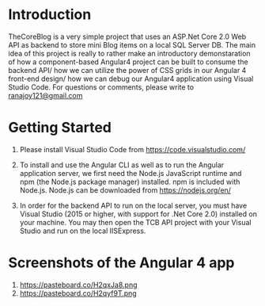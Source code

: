 # Introduction 
TheCoreBlog is a very simple project that uses an ASP.Net Core 2.0 Web API as backend to store mini Blog items on a local SQL Server DB. The main idea of this project is really to rather make an introductory demonstaration of how a component-based Angular4 project can be built to consume the backend API/ how we can utilize the power of CSS grids in our Angular 4 front-end design/ how we can debug our Angular4 application using Visual Studio Code. For questions or comments, please write to ranajoy121@gmail.com

# Getting Started

1.	Please install Visual Studio Code from https://code.visualstudio.com/
2.	To install and use the Angular CLI as well as to run the Angular application server, we first need the Node.js JavaScript runtime and npm (the Node.js package manager) installed. npm is included with Node.js. Node.js can be downloaded from https://nodejs.org/en/

3.	In order for the backend API to run on the local server, you must have Visual Studio (2015 or higher, with support for .Net Core 2.0) installed on your machine. You may then open the TCB API project with your Visual Studio and run on the local IISExpress. 


# Screenshots of the Angular 4 app

1.  https://pasteboard.co/H2qxJa8.png
2.  https://pasteboard.co/H2qyf9T.png
